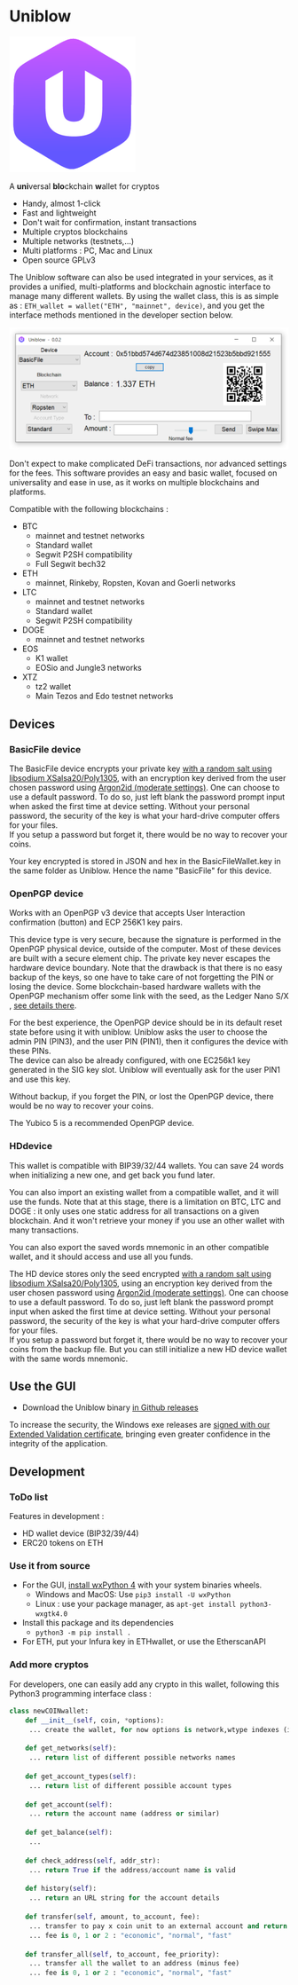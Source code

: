 
# Uniblow

![Uniblow logo](uniblow_logo.png)

A **uni**versal **blo**ckchain **w**allet for cryptos

* Handy, almost 1-click
* Fast and lightweight
* Don't wait for confirmation, instant transactions
* Multiple cryptos blockchains
* Multiple networks (testnets,...)
* Multi platforms : PC, Mac and Linux
* Open source GPLv3

The Uniblow software can also be used integrated in your services, as it
provides a unified, multi-platforms and blockchain agnostic interface to manage
many different wallets. By using the wallet class, this is as simple as :
`ETH_wallet = wallet("ETH", "mainnet", device)`, and you get the interface
methods mentioned in the developer section below.

![Uniblow screenshot](screenshot.png)

Don't expect to make complicated DeFi transactions, nor advanced settings for
the fees. This software provides an easy and basic wallet, focused on
universality and ease in use, as it works on multiple blockchains and platforms.

Compatible with the following blockchains :

* BTC
    * mainnet and testnet networks
    * Standard wallet
    * Segwit P2SH compatibility
    * Full Segwit bech32
* ETH
    * mainnet, Rinkeby, Ropsten, Kovan and Goerli networks
* LTC
    * mainnet and testnet networks
    * Standard wallet
    * Segwit P2SH compatibility
* DOGE
    * mainnet and testnet networks
* EOS
    * K1 wallet
    * EOSio and Jungle3 networks
* XTZ
    * tz2 wallet
    * Main Tezos and Edo testnet networks

## Devices

### BasicFile device

The BasicFile device encrypts your private key [with a random salt using libsodium
XSalsa20/Poly1305](https://libsodium.gitbook.io/doc/secret-key_cryptography/secretbox#algorithm-details),
with an encryption key derived from the user chosen password using [Argon2id
(moderate settings)](https://raw.githubusercontent.com/P-H-C/phc-winner-argon2/master/argon2-specs.pdf).
One can choose to use a default password. To do so, just left blank the password
prompt input when asked the first time at device setting. Without your personal
password, the security of the key is what your hard-drive computer offers for
your files.  
If you setup a password but forget it, there would be no way to recover your
coins.

Your key encrypted is stored in JSON and hex in the BasicFileWallet.key in the
same folder as Uniblow. Hence the name "BasicFile" for this device.

### OpenPGP device

Works with an OpenPGP v3 device that accepts User Interaction confirmation
(button) and ECP 256K1 key pairs.

This device type is very secure, because the signature is performed in the
OpenPGP physical device, outside of the computer. Most of these devices are
built with a secure element chip. The private key never escapes the hardware
device boundary. Note that the drawback is that there is no easy backup of the
keys, so one have to take care of not forgetting the PIN or losing the device.
Some blockchain-based hardware wallets with the OpenPGP mechanism offer some
link with the seed, as the Ledger Nano S/X , [see details there](https://github.com/LedgerHQ/openpgp-card-app/blob/master/doc/user/blue-app-openpgp-card.rst).

For the best experience, the OpenPGP device should be in its default reset state
before using it with uniblow. Uniblow asks the user to choose the admin PIN
(PIN3), and the user PIN (PIN1), then it configures the device with these PINs.  
The device can also be already configured, with one EC256k1 key generated in the
SIG key slot. Uniblow will eventually ask for the user PIN1 and use this key.

Without backup, if you forget the PIN, or lost the OpenPGP device, there would
be no way to recover your coins.

The Yubico 5 is a recommended OpenPGP device.

### HDdevice

This wallet is compatible with BIP39/32/44 wallets. You can save 24 words when
initializing a new one, and get back you fund later.

You can also import an existing wallet from a compatible wallet, and it will use
the funds. Note that at this stage, there is a limitation on BTC, LTC and DOGE : it
only uses one static address for all transactions on a given blockchain. And it won't
retrieve your money if you use an other wallet with many transactions.

You can also export the saved words mnemonic in an other compatible wallet, and it
should access and use all you funds.

The HD device stores only the seed encrypted [with a random salt using libsodium
XSalsa20/Poly1305](https://libsodium.gitbook.io/doc/secret-key_cryptography/secretbox#algorithm-details),
using an encryption key derived from the user chosen password using [Argon2id
(moderate settings)](https://raw.githubusercontent.com/P-H-C/phc-winner-argon2/master/argon2-specs.pdf).
One can choose to use a default password. To do so, just left blank the password
prompt input when asked the first time at device setting. Without your personal
password, the security of the key is what your hard-drive computer offers for
your files.  
If you setup a password but forget it, there would be no way to recover your
coins from the backup file. But you can still initialize a new HD device wallet
with the same words mnemonic.

## Use the GUI

* Download the Uniblow binary [in Github releases](https://github.com/bitlogik/uniblow/releases/latest)

To increase the security, the Windows exe releases are [signed with our Extended
Validation
certificate](https://en.wikipedia.org/wiki/Code_signing#Extended_validation_(EV)_code_signing),
bringing even greater confidence in the integrity of the application.

## Development

### ToDo list

Features in development :

* HD wallet device (BIP32/39/44)
* ERC20 tokens on ETH

### Use it from source

* For the GUI, [install wxPython 4](https://wxpython.org/pages/downloads/) with your system binaries wheels.
    * Windows and MacOS: Use `pip3 install -U wxPython`
    * Linux : use your package manager, as `apt-get install python3-wxgtk4.0`
* Install this package and its dependencies
    * `python3 -m pip install .`
* For ETH, put your Infura key in ETHwallet, or use the EtherscanAPI

### Add more cryptos

For developers, one can easily add any crypto in this wallet, following this Python3 programming interface class :

```Python
class newCOINwallet:
    def __init__(self, coin, *options):
     ... create the wallet, for now options is network,wtype indexes (indexing the list returned by get_networks and get_account_types)

    def get_networks(self):
     ... return list of different possible networks names

    def get_account_types(self):
     ... return list of different possible account types

    def get_account(self):
     ... return the account name (address or similar)

    def get_balance(self):
     ...

    def check_address(self, addr_str):
     ... return True if the address/account name is valid
    
    def history(self):
     ... return an URL string for the account details

    def transfer(self, amount, to_account, fee):
     ... transfer to pay x coin unit to an external account and return txid
     ... fee is 0, 1 or 2 : "economic", "normal", "fast"
    
    def transfer_all(self, to_account, fee_priority):
     ... transfer all the wallet to an address (minus fee)
     ... fee is 0, 1 or 2 : "economic", "normal", "fast"
```